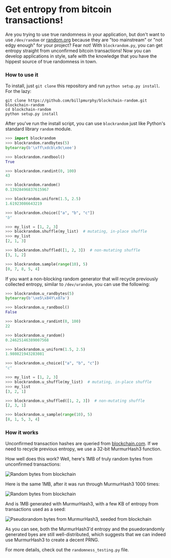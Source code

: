 Get entropy from bitcoin transactions!
======================================

Are you trying to use true randomness in your application, but don't want to use `/dev/random` or [random.org](https://random.org) because they are "too mainstream" or "not edgy enough" for your project? Fear not! With `blockrandom.py`, you can get entropy straight from unconfirmed bitcoin transactions! Now you can develop applications in style, safe with the knowledge that you have the hippest source of true randomness in town.

### How to use it ###

To install, just `git clone` this repository and run `python setup.py install`. For the lazy:

```
git clone https://github.com/billpmurphy/blockchain-random.git blockchain-random
cd blockchain-random
python setup.py install
```

After you've run the install script, you can use `blockrandom` just like Python's standard library `random` module.

```python
>>> import blockrandom
>>> blockrandom.randbytes(5)
bytearray(b'\xff\xdcb\x9c\xee')

>>> blockrandom.randbool()
True

>>> blockrandom.randint(0, 100)
43

>>> blockrandom.random()
0.13928496837615967

>>> blockrandom.uniform(1.5, 2.5)
1.61923086643219

>>> blockrandom.choice(["a", "b", "c"])
"b"

>>> my_list = [1, 2, 3]
>>> blockrandom.shuffle(my_list)  # mutating, in-place shuffle
>>> my_list
[2, 1, 3]

>>> blockrandom.shuffled([1, 2, 3])  # non-mutating shuffle
[3, 1, 2]

>>> blockrandom.sample(range(10), 5)
[0, 7, 8, 5, 4]
````

If you want a non-blocking random generator that will recycle previously collected entropy, similar to `/dev/urandom`, you can use the following:

```python
>>> blockrandom.u_randbytes(5)
bytearray(b'\xe5\x84Y\x87a')

>>> blockrandom.u_randbool()
False

>>> blockrandom.u_randint(0, 100)
22

>>> blockrandom.u_random()
0.24625146389007568

>>> blockrandom.u_uniform(1.5, 2.5)
1.980821943283081

>>> blockrandom.u_choice(["a", "b", "c"])
"c"

>>> my_list = [1, 2, 3]
>>> blockrandom.u_shuffle(my_list)  # mutating, in-place shuffle
>>> my_list
[3, 2, 1]

>>> blockrandom.u_shuffled([1, 2, 3])  # non-mutating shuffle
[2, 3, 1]

>>> blockrandom.u_sample(range(10), 5)
[8, 1, 5, 3, 4]
```

### How it works ###

Unconfirmed transaction hashes are queried from [blockchain.com](https://blockchain.com). If we need to recycle previous entropy, we use a 32-bit MurmurHash3 function.

How well does this work? Well, here's 1MB of truly random bytes from unconfirmed transactions:

![Random bytes from blockchain](../master/images/transaction_bytes.png?raw=true)

Here is the same 1MB, after it was run through MurmurHash3 1000 times:

![Random bytes from blockchain](../master/images/murmured1000_transaction_bytes.png?raw=true)

And is 1MB generated with MurmurHash3, with a few KB of entropy from transactions used as a seed:

![Pseudorandom bytes from MurmurHash3, seeded from blockchain](../master/images/u_randbytes.png?raw=true)

As you can see, both the MurmurHash3'd entropy and the psuedorandomly generated byes are still well-distributed, which suggests that we can indeed use MurmurHash3 to create a decent PRNG.

For more details, check out the `randomness_testing.py` file.
